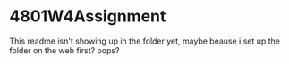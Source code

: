 # 4801W4Assignment
This readme isn't showing up in the folder yet, maybe beause i set up the folder on the web first? oops?
